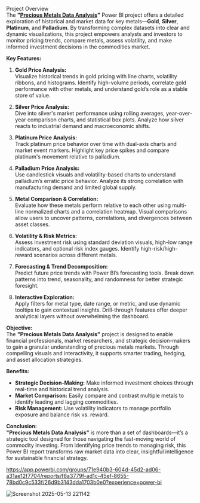 Project Overview  
The **"[Precious Metals Data Analysis](https://github.com/ChimaOkeke/Precious-Metals-Data-Analyst)"** Power BI project offers a detailed exploration of historical and market data for key metals—**Gold**, **Silver**, **Platinum**, and **Palladium**. By transforming complex datasets into clear and dynamic visualizations, this project empowers analysts and investors to monitor pricing trends, compare metals, assess volatility, and make informed investment decisions in the commodities market.

**Key Features:**

1. **Gold Price Analysis:**  
   Visualize historical trends in gold pricing with line charts, volatility ribbons, and histograms. Identify high-volume periods, correlate gold performance with other metals, and understand gold’s role as a stable store of value.

2. **Silver Price Analysis:**  
   Dive into silver's market performance using rolling averages, year-over-year comparison charts, and statistical box plots. Analyze how silver reacts to industrial demand and macroeconomic shifts.

3. **Platinum Price Analysis:**  
   Track platinum price behavior over time with dual-axis charts and market event markers. Highlight key price spikes and compare platinum's movement relative to palladium.

4. **Palladium Price Analysis:**  
   Use candlestick visuals and volatility-based charts to understand palladium’s erratic price behavior. Analyze its strong correlation with manufacturing demand and limited global supply.

5. **Metal Comparison & Correlation:**  
   Evaluate how these metals perform relative to each other using multi-line normalized charts and a correlation heatmap. Visual comparisons allow users to uncover patterns, correlations, and divergences between asset classes.

6. **Volatility & Risk Metrics:**  
   Assess investment risk using standard deviation visuals, high-low range indicators, and optional risk index gauges. Identify high-risk/high-reward scenarios across different metals.

7. **Forecasting & Trend Decomposition:**  
   Predict future price trends with Power BI’s forecasting tools. Break down patterns into trend, seasonality, and randomness for better strategic foresight.

8. **Interactive Exploration:**  
   Apply filters for metal type, date range, or metric, and use dynamic tooltips to gain contextual insights. Drill-through features offer deeper analytical layers without overwhelming the dashboard.

**Objective:**  
The **"Precious Metals Data Analysis"** project is designed to enable financial professionals, market researchers, and strategic decision-makers to gain a granular understanding of precious metals markets. Through compelling visuals and interactivity, it supports smarter trading, hedging, and asset allocation strategies.

**Benefits:**
- **Strategic Decision-Making:** Make informed investment choices through real-time and historical trend analysis.
- **Market Comparison:** Easily compare and contrast multiple metals to identify leading and lagging commodities.
- **Risk Management:** Use volatility indicators to manage portfolio exposure and balance risk vs. reward.

**Conclusion:**  
**"Precious Metals Data Analysis"** is more than a set of dashboards—it’s a strategic tool designed for those navigating the fast-moving world of commodity investing. From identifying price trends to managing risk, this Power BI report transforms raw market data into clear, insightful intelligence for sustainable financial strategy.

https://app.powerbi.com/groups/71e940b3-604d-45d2-ad06-a31ae12f7704/reports/f8a3779f-ad1c-45ef-8655-78bd0c9c533f/26d9b3143dda1703b0e0?experience=power-bi


![Screenshot 2025-05-13 221142](https://github.com/user-attachments/assets/34f2baf0-5761-4cbc-9b13-fa65207d7a34)

